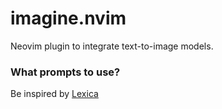 # imagine.nvim
Neovim plugin to integrate text-to-image models.

### What prompts to use?

Be inspired by [Lexica](lexica.art)
